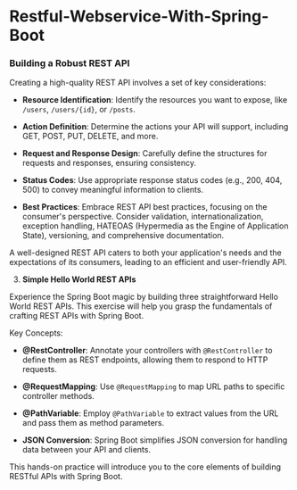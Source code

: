 # Restful-Webservice-With-Spring-Boot

### Building a Robust REST API

Creating a high-quality REST API involves a set of key considerations:

- **Resource Identification**: Identify the resources you want to expose, like `/users`, `/users/{id}`, or `/posts`.

- **Action Definition**: Determine the actions your API will support, including GET, POST, PUT, DELETE, and more.

- **Request and Response Design**: Carefully define the structures for requests and responses, ensuring consistency.

- **Status Codes**: Use appropriate response status codes (e.g., 200, 404, 500) to convey meaningful information to clients.

- **Best Practices**: Embrace REST API best practices, focusing on the consumer's perspective. Consider validation, internationalization, exception handling, HATEOAS (Hypermedia as the Engine of Application State), versioning, and comprehensive documentation.

A well-designed REST API caters to both your application's needs and the expectations of its consumers, leading to an efficient and user-friendly API.

3. **Simple Hello World REST APIs**

Experience the Spring Boot magic by building three straightforward Hello World REST APIs. This exercise will help you grasp the fundamentals of crafting REST APIs with Spring Boot.

Key Concepts:

- **@RestController**: Annotate your controllers with `@RestController` to define them as REST endpoints, allowing them to respond to HTTP requests.

- **@RequestMapping**: Use `@RequestMapping` to map URL paths to specific controller methods.

- **@PathVariable**: Employ `@PathVariable` to extract values from the URL and pass them as method parameters.

- **JSON Conversion**: Spring Boot simplifies JSON conversion for handling data between your API and clients.

This hands-on practice will introduce you to the core elements of building RESTful APIs with Spring Boot.

